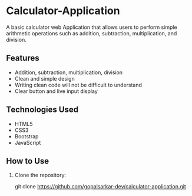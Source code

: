 
# Calculator-Application

A basic calculator web Application that allows users to perform simple arithmetic operations such as addition, subtraction, multiplication, and division.

## Features
- Addition, subtraction, multiplication, division
- Clean and simple design
- Writing clean code will not be difficult to understand
- Clear button and live input display


## Technologies Used
- HTML5
- CSS3
- Bootstrap 
- JavaScript

## How to Use
1. Clone the repository:

   git clone https://github.com/gopalsarkar-dev/calculator-application.git
 
